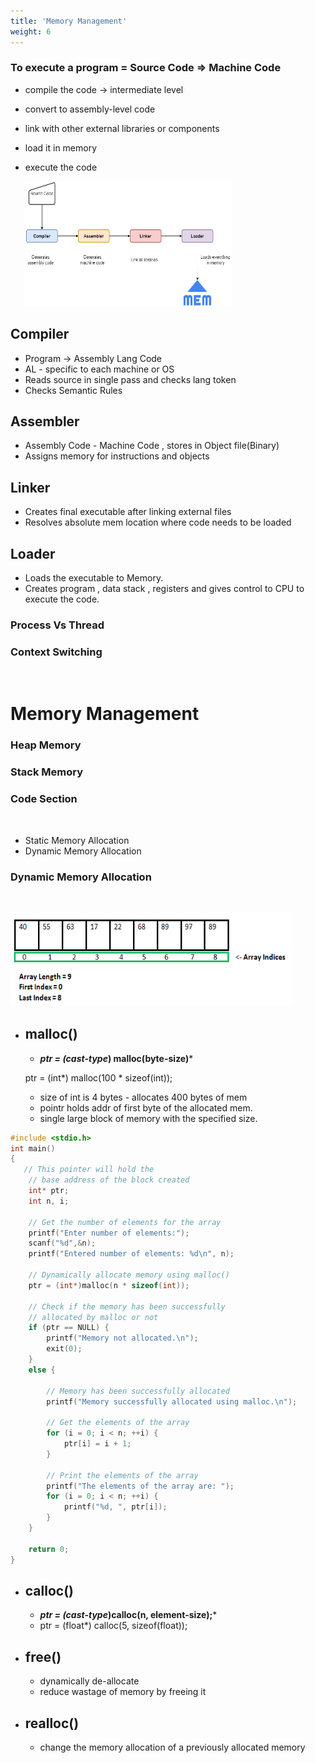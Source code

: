 ```yaml
---
title: 'Memory Management'
weight: 6
---
```

### To execute a program = Source Code => Machine Code

- compile the code -> intermediate level
- convert to assembly-level code
- link with other external libraries or components
- load it in memory
- execute the code

     <img src="Execution-Flow.jpg" width="330" height="200">




## Compiler

- Program -> Assembly Lang Code
- AL - specific to each machine or OS
- Reads source in single pass and checks lang token
- Checks Semantic Rules

## Assembler

- Assembly Code - Machine Code , stores in Object file(Binary)
- Assigns memory for instructions and objects 

## Linker

- Creates final executable after linking external files
- Resolves absolute mem location where code needs to be loaded

## Loader

- Loads the executable to Memory.
- Creates program , data stack , registers and gives control to CPU to execute the code.

### Process Vs Thread

### Context Switching

&nbsp;
&nbsp;

# Memory Management

### Heap Memory
### Stack Memory
### Code Section

&nbsp;

- Static Memory Allocation
- Dynamic Memory Allocation

### Dynamic Memory Allocation
&nbsp;
&nbsp;

<img src="Arrays.png" width="450" height="150">

- ## malloc()

    - ***ptr = (cast-type*) malloc(byte-size)***

    ptr = (int*) malloc(100 * sizeof(int));

    - size of int is 4 bytes - allocates 400 bytes of mem
    - pointr holds addr of first byte of the allocated mem.
    - single large block of memory with the specified size.

```C
#include <stdio.h>
int main()
{
   // This pointer will hold the
    // base address of the block created
    int* ptr;
    int n, i;
  
    // Get the number of elements for the array
    printf("Enter number of elements:");
    scanf("%d",&n);
    printf("Entered number of elements: %d\n", n);
  
    // Dynamically allocate memory using malloc()
    ptr = (int*)malloc(n * sizeof(int));
  
    // Check if the memory has been successfully
    // allocated by malloc or not
    if (ptr == NULL) {
        printf("Memory not allocated.\n");
        exit(0);
    }
    else {
  
        // Memory has been successfully allocated
        printf("Memory successfully allocated using malloc.\n");
  
        // Get the elements of the array
        for (i = 0; i < n; ++i) {
            ptr[i] = i + 1;
        }
  
        // Print the elements of the array
        printf("The elements of the array are: ");
        for (i = 0; i < n; ++i) {
            printf("%d, ", ptr[i]);
        }
    }
  
    return 0;
}
```

- ## calloc()

    - ***ptr = (cast-type*)calloc(n, element-size);***
    - ptr = (float*) calloc(5, sizeof(float));

- ## free()

    - dynamically de-allocate
    - reduce wastage of memory by freeing it

- ## realloc()

    - change the memory allocation of a previously allocated memory




